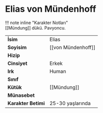 # Elias von Mündenhoff  
  
  
!!! note inline "Karakter Notları"  
	[[Mündung]] dükü. Pavyoncu.  
  
  
<table><tr><td><b>İsim</b></td><td>Elias</td></tr>  
<tr><td><b>Soyisim</b></td><td>[[von Mündenhoff]]</td></tr>  
<tr><td><b>Hizip</b></td><td></td></tr>  
<tr><td><b>Cinsiyet</b></td><td>Erkek</td></tr>  
<tr><td><b>Irk</b></td><td>Human</td></tr>  
<tr><td><b>Sınıf</b></td><td></td></tr>  
<tr><td><b>Kütük</b></td><td>[[Mündung]]</td></tr>  
<tr><td><b>Münasebet</b></td><td></td></tr>  
<tr><td><b>Karakter Betimi</b></td><td>25-30 yaşlarında</td></tr>  
</table>